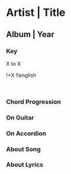 # Artist | Title
## Album | Year


### Key
X to X
&nbsp;

!+X
!!english






&nbsp;&nbsp;

### Chord Progression


### On Guitar


### On Accordion


### About Song


### About Lyrics


